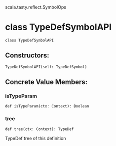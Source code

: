 scala.tasty.reflect.SymbolOps
# class TypeDefSymbolAPI

<pre><code class="language-scala" >class TypeDefSymbolAPI</pre></code>
## Constructors:
<pre><code class="language-scala" >TypeDefSymbolAPI(self: TypeDefSymbol)</pre></code>

## Concrete Value Members:
### isTypeParam
<pre><code class="language-scala" >def isTypeParam(ctx: Context): Boolean</pre></code>

### tree
<pre><code class="language-scala" >def tree(ctx: Context): TypeDef</pre></code>
TypeDef tree of this definition

